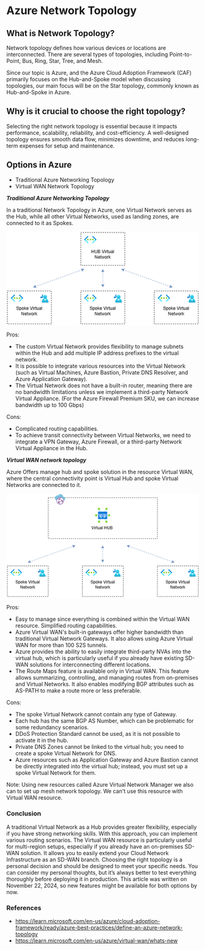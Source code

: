# Azure Network Topology

## What is Network Topology?

Network topology defines how various devices or locations are interconnected. There are several types of topologies, including Point-to-Point, Bus, Ring, Star, Tree, and Mesh.

Since our topic is Azure, and the Azure Cloud Adoption Framework (CAF) primarily focuses on the Hub-and-Spoke model when discussing topologies, our main focus will be on the Star topology, commonly known as Hub-and-Spoke in Azure.

## Why is it crucial to choose the right topology?

Selecting the right network topology is essential because it impacts performance, scalability, reliability, and cost-efficiency. A well-designed topology ensures smooth data flow, minimizes downtime, and reduces long-term expenses for setup and maintenance.

## Options in Azure

- Traditional Azure Networking Topology
- Virtual WAN Network Topology

***Traditional Azure Networking Topology***

In a traditional Network Topology in Azure, one Virtual Network serves as the Hub, while all other Virtual Networks, used as landing zones, are connected to it as Spokes.

![Hub Virtual Network](media/hub-spoke-virtual-network.png)

Pros:

- The custom Virtual Network provides flexibility to manage subnets within the Hub and add multiple IP address prefixes to the virtual network.
- It is possible to integrate various resources into the Virtual Network (such as Virtual Machines, Azure Bastion, Private DNS Resolver, and Azure Application Gateway).
- The Virtual Network does not have a built-in router, meaning there are no bandwidth limitations unless we implement a third-party Network Virtual Appliance. (For the Azure Firewall Premium SKU, we can increase bandwidth up to 100 Gbps)

Cons:

- Complicated routing capabilities.
- To achieve transit connectivity between Virtual Networks, we need to integrate a VPN Gateway, Azure Firewall, or a third-party Network Virtual Appliance in the Hub.

***Virtual WAN network topology***

Azure Offers manage hub and spoke solution in the resource Virtual WAN, where the central connectivity point is Virtual Hub and spoke Virtual Networks are connected to it.

![Virtual WAN](media/hub-spoke-virtual-wan.png)

Pros:

- Easy to manage since everything is combined within the Virtual WAN resource.
Simplified routing capabilities.
- Azure Virtual WAN's built-in gateways offer higher bandwidth than traditional Virtual Network Gateways. It also allows using Azure Virtual WAN for more than 100 S2S tunnels.
- Azure provides the ability to easily integrate third-party NVAs into the virtual hub, which is particularly useful if you already have existing SD-WAN solutions for interconnecting different locations.
- The Route Maps feature is available only in Virtual WAN. This feature allows summarizing, controlling, and managing routes from on-premises and Virtual Networks. It also enables modifying BGP attributes such as AS-PATH to make a route more or less preferable.

Cons:

- The spoke Virtual Network cannot contain any type of Gateway.
- Each hub has the same BGP AS Number, which can be problematic for some redundancy scenarios.
- DDoS Protection Standard cannot be used, as it is not possible to activate it in the hub.
- Private DNS Zones cannot be linked to the virtual hub; you need to create a spoke Virtual Network for DNS.
- Azure resources such as Application Gateway and Azure Bastion cannot be directly integrated into the virtual hub; instead, you must set up a spoke Virtual Network for them.

Note: Using new resources called Azure Virtual Network Manager we also can to set up mesh network topology. We can't use this resource with Virtual WAN resource.

### Conclusion

A traditional Virtual Network as a Hub provides greater flexibility, especially if you have strong networking skills. With this approach, you can implement various routing scenarios.
The Virtual WAN resource is particularly useful for multi-region setups, especially if you already have an on-premises SD-WAN solution. It allows you to easily extend your Cloud Network Infrastructure as an SD-WAN branch.
Choosing the right topology is a personal decision and should be designed to meet your specific needs. You can consider my personal thoughts, but it’s always better to test everything thoroughly before deploying it in production.
This article was written on November 22, 2024, so new features might be available for both options by now.

### References

- <https://learn.microsoft.com/en-us/azure/cloud-adoption-framework/ready/azure-best-practices/define-an-azure-network-topology>
- <https://learn.microsoft.com/en-us/azure/virtual-wan/whats-new>
